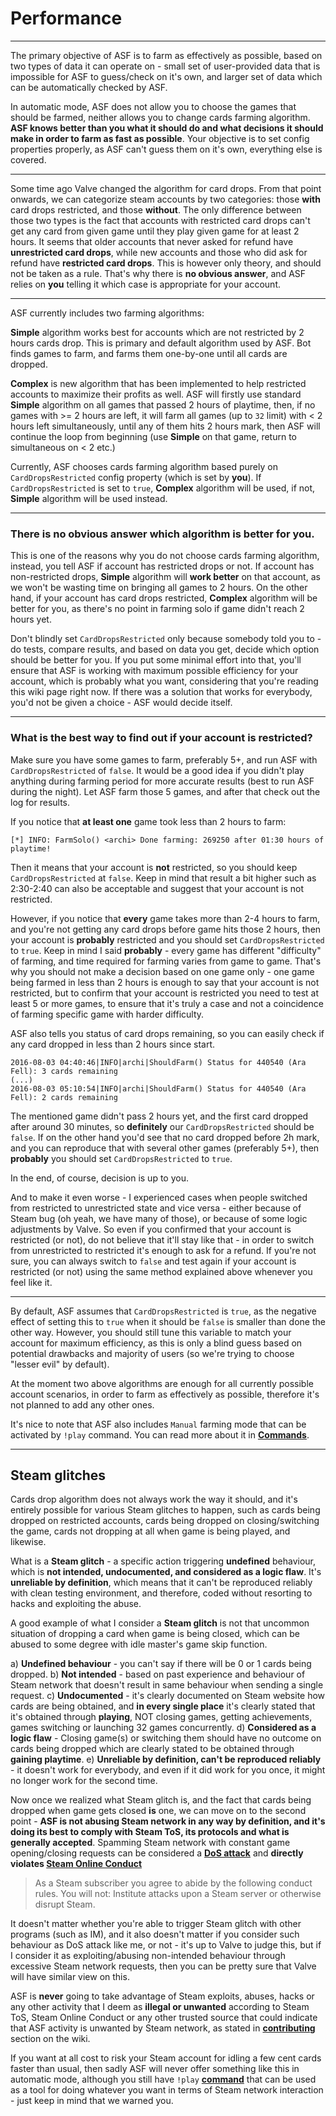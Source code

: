# Performance

***

The primary objective of ASF is to farm as effectively as possible, based on two types of data it can operate on - small set of user-provided data that is impossible for ASF to guess/check on it's own, and larger set of data which can be automatically checked by ASF.

In automatic mode, ASF does not allow you to choose the games that should be farmed, neither allows you to change cards farming algorithm. **ASF knows better than you what it should do and what decisions it should make in order to farm as fast as possible**. Your objective is to set config properties properly, as ASF can't guess them on it's own, everything else is covered.

***

Some time ago Valve changed the algorithm for card drops. From that point onwards, we can categorize steam accounts by two categories: those **with** card drops restricted, and those **without**. The only difference between those two types is the fact that accounts with restricted card drops can't get any card from given game until they play given game for at least 2 hours. It seems that older accounts that never asked for refund have **unrestricted card drops**, while new accounts and those who did ask for refund have **restricted card drops**. This is however only theory, and should not be taken as a rule. That's why there is **no obvious answer**, and ASF relies on **you** telling it which case is appropriate for your account.

***

ASF currently includes two farming algorithms:

**Simple** algorithm works best for accounts which are not restricted by 2 hours cards drop. This is primary and default algorithm used by ASF. Bot finds games to farm, and farms them one-by-one until all cards are dropped.

**Complex** is new algorithm that has been implemented to help restricted accounts to maximize their profits as well. ASF will firstly use standard **Simple** algorithm on all games that passed 2 hours of playtime, then, if no games with >= 2 hours are left, it will farm all games (up to ```32``` limit) with < 2 hours left simultaneously, until any of them hits 2 hours mark, then ASF will continue the loop from beginning (use **Simple** on that game, return to simultaneous on < 2 etc.)

Currently, ASF chooses cards farming algorithm based purely on ```CardDropsRestricted``` config property (which is  set by **you**). If ```CardDropsRestricted``` is set to ```true```, **Complex** algorithm will be used, if not, **Simple** algorithm will be used instead.

***

### **There is no obvious answer which algorithm is better for you**.

This is one of the reasons why you do not choose cards farming algorithm, instead, you tell ASF if account has restricted drops or not. If account has non-restricted drops, **Simple** algorithm will **work better** on that account, as we won't be wasting time on bringing all games to 2 hours. On the other hand, if your account has card drops restricted, **Complex** algorithm will be better for you, as there's no point in farming solo if game didn't reach 2 hours yet.

Don't blindly set ```CardDropsRestricted``` only because somebody told you to - do tests, compare results, and based on data you get, decide which option should be better for you. If you put some minimal effort into that, you'll ensure that ASF is working with maximum possible efficiency for your account, which is probably what you want, considering that you're reading this wiki page right now. If there was a solution that works for everybody, you'd not be given a choice - ASF would decide itself.

***

### What is the best way to find out if your account is restricted?

Make sure you have some games to farm, preferably 5+, and run ASF with ```CardDropsRestricted``` of ```false```. It would be a good idea if you didn't play anything during farming period for more accurate results (best to run ASF during the night). Let ASF farm those 5 games, and after that check out the log for results.

If you notice that **at least one** game took less than 2 hours to farm:

```
[*] INFO: FarmSolo() <archi> Done farming: 269250 after 01:30 hours of playtime!
```

Then it means that your account is **not** restricted, so you should keep ```CardDropsRestricted``` at ```false```. Keep in mind that result a bit higher such as 2:30-2:40 can also be acceptable and suggest that your account is not restricted.

However, if you notice that **every** game takes more than 2-4 hours to farm, and you're not getting any card drops before game hits those 2 hours, then your account is **probably** restricted and you should set ```CardDropsRestricted``` to ```true```. Keep in mind I said **probably** - every game has different "difficulty" of farming, and time required for farming varies from game to game. That's why you should not make a decision based on one game only - one game being farmed in less than 2 hours is enough to say that your account is not restricted, but to confirm that your account is restricted you need to test at least 5 or more games, to ensure that it's truly a case and not a coincidence of farming specific game with harder difficulty.

ASF also tells you status of card drops remaining, so you can easily check if any card dropped in less than 2 hours since start.

```
2016-08-03 04:40:46|INFO|archi|ShouldFarm() Status for 440540 (Ara Fell): 3 cards remaining
(...)
2016-08-03 05:10:54|INFO|archi|ShouldFarm() Status for 440540 (Ara Fell): 2 cards remaining
```

The mentioned game didn't pass 2 hours yet, and the first card dropped after around 30 minutes, so **definitely** our ```CardDropsRestricted``` should be ```false```. If on the other hand you'd see that no card dropped before 2h mark, and you can reproduce that with several other games (preferably 5+), then **probably** you should set ```CardDropsRestricted``` to ```true```.

In the end, of course, decision is up to you.

And to make it even worse - I experienced cases when people switched from restricted to unrestricted state and vice versa - either because of Steam bug (oh yeah, we have many of those), or because of some logic adjustments by Valve. So even if you confirmed that your account is restricted (or not), do not believe that it'll stay like that - in order to switch from unrestricted to restricted it's enough to ask for a refund. If you're not sure, you can always switch to ```false``` and test again if your account is restricted (or not) using the same method explained above whenever you feel like it.

***

By default, ASF assumes that ```CardDropsRestricted``` is ```true```, as the negative effect of setting this to ```true``` when it should be ```false``` is smaller than done the other way. However, you should still tune this variable to match your account for maximum efficiency, as this is only a blind guess based on potential drawbacks and majority of users (so we're trying to choose "lesser evil" by default).

At the moment two above algorithms are enough for all currently possible account scenarios, in order to farm as effectively as possible, therefore it's not planned to add any other ones.

It's nice to note that ASF also includes ```Manual``` farming mode that can be activated by ```!play``` command. You can read more about it in **[Commands](https://github.com/JustArchi/ArchiSteamFarm/wiki/Commands)**.

---

## Steam glitches

Cards drop algorithm does not always work the way it should, and it's entirely possible for various Steam glitches to happen, such as cards being dropped on restricted accounts, cards being dropped on closing/switching the game, cards not dropping at all when game is being played, and likewise.

What is a **Steam glitch** - a specific action triggering **undefined** behaviour, which is **not intended, undocumented, and considered as a logic flaw**. It's **unreliable by definition**, which means that it can't be reproduced reliably with clean testing environment, and therefore, coded without resorting to hacks and exploiting the abuse.

A good example of what I consider a **Steam glitch** is not that uncommon situation of dropping a card when game is being closed, which can be abused to some degree with idle master's game skip function.

a) **Undefined behaviour** - you can't say if there will be 0 or 1 cards being dropped.
b) **Not intended** - based on past experience and behaviour of Steam network that doesn't result in same behaviour when sending a single request.
c) **Undocumented** - it's clearly documented on Steam website how cards are being obtained, and **in every single place** it's clearly stated that it's obtained through **playing**, NOT closing games, getting achievements, games switching or launching 32 games concurrently.
d) **Considered as a logic flaw** - Closing game(s) or switching them should have no outcome on cards being dropped which are clearly stated to be obtained through **gaining playtime**.
e) **Unreliable by definition, can't be reproduced reliably** - it doesn't work for everybody, and even if it did work for you once, it might no longer work for the second time.

Now once we realized what Steam glitch is, and the fact that cards being dropped when game gets closed **is** one, we can move on to the second point - **ASF is not abusing Steam network in any way by definition, and it's doing its best to comply with Steam ToS, its protocols and what is generally accepted**. Spamming Steam network with constant game opening/closing requests can be considered a **[DoS attack](https://en.wikipedia.org/wiki/Denial-of-service_attack)** and **directly violates [Steam Online Conduct](http://store.steampowered.com/online_conduct/?l=english)**

> As a Steam subscriber you agree to abide by the following conduct rules.
> You will not:
> Institute attacks upon a Steam server or otherwise disrupt Steam.

It doesn't matter whether you're able to trigger Steam glitch with other programs (such as IM), and it also doesn't matter if you consider such behaviour as DoS attack like me, or not - it's up to Valve to judge this, but if I consider it as exploiting/abusing non-intended behaviour through excessive Steam network requests, then you can be pretty sure that Valve will have similar view on this.

ASF is **never** going to take advantage of Steam exploits, abuses, hacks or any other activity that I deem as **illegal or unwanted** according to Steam ToS, Steam Online Conduct or any other trusted source that could indicate that ASF activity is unwanted by Steam network, as stated in **[contributing](https://github.com/JustArchi/ArchiSteamFarm/blob/master/CONTRIBUTING.md)** section on the wiki.

If you want at all cost to risk your Steam account for idling a few cent cards faster than usual, then sadly ASF will never offer something like this in automatic mode, although you still have ```!play``` **[command](https://github.com/JustArchi/ArchiSteamFarm/wiki/Commands)** that can be used as a tool for doing whatever you want in terms of Steam network interaction - just keep in mind that we warned you.
